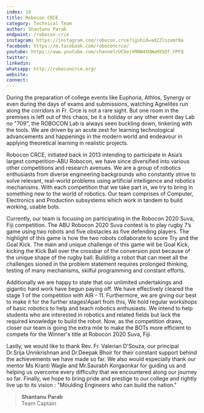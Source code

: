 ```yaml
---
index: 14
title: Robocon CRCE
category: Technical Team
author: Shantanu Parab
endpoint: /robocon-crce
instagram: https://instagram.com/robocon.crce?igshid=ad22lnzemr0a
facebook: https://m.facebook.com/roboconcrce/
youtube: https://www.youtube.com/channel/UCbejVM8W4XUWwHX5Of_tPFQ
twitter:
linkedin:
whatsapp: http://roboconcrce.org/
website:
connect:
---
```


During the preparation of college events like Euphoria, Athlos, Synergy or even during the days of exams and submissions, watching Agnelites run along the corridors in Fr. Crce is not a rare sight. But one room in the premises is left out of this chaos, be it a holiday or any other event day Lab no "709", the ROBOCON Lab is always seen buckling down, tinkering with the tools. We are driven by an acute zest for learning technological advancements and happenings in the modern world and endeavour in applying theoretical learning in realistic projects.

Robocon CRCE, initiated back in 2013 intending to participate in Asia’s largest competition-ABU Robocon, we have since diversified into various other competitions and research avenues. We are a group of robotics enthusiasts from diverse engineering backgrounds who constantly strive to solve relevant, real-world problems using artificial intelligence and robotics mechanisms. With each competition that we take part in, we try to bring in something new to the world of robotics. Our team comprises of Computer, Electronics and Production subsystems which work in tandem to build working, usable bots.

Currently, our team is focusing on participating in the Robocon 2020 Suva, Fiji competition. The ABU Robocon 2020 Suva contest is to play rugby 7’s game using two robots and five obstacles as five defending players. The highlight of this game is how the two robots collaborate to score Try and the Goal Kick. The main and unique challenge of this game will be Goal Kick, kicking the Kick Ball over the crossbar of the conversion post because of the unique shape of the rugby ball. Building a robot that can meet all the challenges sioned in the problem statement requires prolonged thinking, testing of many mechanisms, skilful programming and constant efforts.

Additionally we are happy to state that our unlimited undertakings and gigantic hard work have begun paying off. We have effectively cleared the stage 1 of the competition with AIR - 11. Furthermore, we are giving our best to make it for the further stages!Apart from this, We hold regular workshops of basic robotics to help and teach robotics enthusiasts. We intend to help students who are interested in robotics and related fields but lack the required knowledge to build the robot. Now, as the competition draws, closer our team is going the extra mile to make the BOTs more efficient to compete for the Winner's title at Robocon 2020 Suva, Fiji.

Lastly, we would like to thank Rev. Fr. Valerian D'Souza, our principal Dr.Srija Unnikrishnan and Dr.Deepak Bhoir for their constant support behind the achievements we have made so far. We also would especially thank our mentor Ms Kranti Wagle and Mr.Saurabh Korgaonkar for guiding us and helping us overcome every difficulty that we encountered along our journey so far. Finally, we hope to bring pride and prestige to our college and rightly live up to its vision : "Moulding Engineers who can build the nation."

> **Shantanu Parab**<br>
> Team Captain
